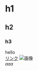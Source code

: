 # h1
## h2
### h3
hello  
[リンク](http://www.google.com/)
![画像](https://bayashita.com/img/sanma.gif)  
*aaa*

